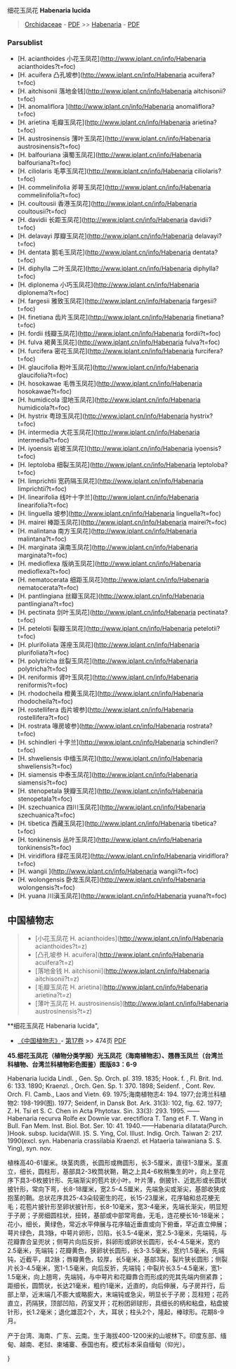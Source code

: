 细花玉凤花 **Habenaria lucida**

> [Orchidaceae](http://www.iplant.cn/info/Orchidaceae?t=foc) - [PDF](http://www.iplant.cn/foc/pdf/Orchidaceae.pdf) >> [Habenaria](http://www.iplant.cn/info/Habenaria?t=foc) - [PDF](http://www.iplant.cn/foc/pdf/Habenaria.pdf)

### Parsublist

* [H.  acianthoides  小花玉凤花](http://www.iplant.cn/info/Habenaria acianthoides?t=foc)
* [H.  acuifera  凸孔坡参](http://www.iplant.cn/info/Habenaria acuifera?t=foc)
* [H.  aitchisonii  落地金钱](http://www.iplant.cn/info/Habenaria aitchisonii?t=foc)
* [H.  anomaliflora  ](http://www.iplant.cn/info/Habenaria anomaliflora?t=foc)
* [H.  arietina  毛瓣玉凤花](http://www.iplant.cn/info/Habenaria arietina?t=foc)
* [H.  austrosinensis  薄叶玉凤花](http://www.iplant.cn/info/Habenaria austrosinensis?t=foc)
* [H.  balfouriana  滇蜀玉凤花](http://www.iplant.cn/info/Habenaria balfouriana?t=foc)
* [H.  ciliolaris  毛葶玉凤花](http://www.iplant.cn/info/Habenaria ciliolaris?t=foc)
* [H.  commelinifolia  斧萼玉凤花](http://www.iplant.cn/info/Habenaria commelinifolia?t=foc)
* [H.  coultousii  香港玉凤花](http://www.iplant.cn/info/Habenaria coultousii?t=foc)
* [H.  davidii  长距玉凤花](http://www.iplant.cn/info/Habenaria davidii?t=foc)
* [H.  delavayi  厚瓣玉凤花](http://www.iplant.cn/info/Habenaria delavayi?t=foc)
* [H.  dentata  鹅毛玉凤花](http://www.iplant.cn/info/Habenaria dentata?t=foc)
* [H.  diphylla  二叶玉凤花](http://www.iplant.cn/info/Habenaria diphylla?t=foc)
* [H.  diplonema  小巧玉凤花](http://www.iplant.cn/info/Habenaria diplonema?t=foc)
* [H.  fargesii  雅致玉凤花](http://www.iplant.cn/info/Habenaria fargesii?t=foc)
* [H.  finetiana  齿片玉凤花](http://www.iplant.cn/info/Habenaria finetiana?t=foc)
* [H.  fordii  线瓣玉凤花](http://www.iplant.cn/info/Habenaria fordii?t=foc)
* [H.  fulva  褐黄玉凤花](http://www.iplant.cn/info/Habenaria fulva?t=foc)
* [H.  furcifera  密花玉凤花](http://www.iplant.cn/info/Habenaria furcifera?t=foc)
* [H.  glaucifolia  粉叶玉凤花](http://www.iplant.cn/info/Habenaria glaucifolia?t=foc)
* [H.  hosokawae  毛唇玉凤花](http://www.iplant.cn/info/Habenaria hosokawae?t=foc)
* [H.  humidicola  湿地玉凤花](http://www.iplant.cn/info/Habenaria humidicola?t=foc)
* [H.  hystrix  粤琼玉凤花](http://www.iplant.cn/info/Habenaria hystrix?t=foc)
* [H.  intermedia  大花玉凤花](http://www.iplant.cn/info/Habenaria intermedia?t=foc)
* [H.  iyoensis  岩坡玉凤花](http://www.iplant.cn/info/Habenaria iyoensis?t=foc)
* [H.  leptoloba  细裂玉凤花](http://www.iplant.cn/info/Habenaria leptoloba?t=foc)
* [H.  limprichtii  宽药隔玉凤花](http://www.iplant.cn/info/Habenaria limprichtii?t=foc)
* [H.  linearifolia  线叶十字兰](http://www.iplant.cn/info/Habenaria linearifolia?t=foc)
* [H.  linguella  坡参](http://www.iplant.cn/info/Habenaria linguella?t=foc)
* [H.  mairei  棒距玉凤花](http://www.iplant.cn/info/Habenaria mairei?t=foc)
* [H.  malintana  南方玉凤花](http://www.iplant.cn/info/Habenaria malintana?t=foc)
* [H.  marginata  滇南玉凤花](http://www.iplant.cn/info/Habenaria marginata?t=foc)
* [H.  medioflexa  版纳玉凤花](http://www.iplant.cn/info/Habenaria medioflexa?t=foc)
* [H.  nematocerata  细距玉凤花](http://www.iplant.cn/info/Habenaria nematocerata?t=foc)
* [H.  pantlingiana  丝瓣玉凤花](http://www.iplant.cn/info/Habenaria pantlingiana?t=foc)
* [H.  pectinata  剑叶玉凤花](http://www.iplant.cn/info/Habenaria pectinata?t=foc)
* [H.  petelotii  裂瓣玉凤花](http://www.iplant.cn/info/Habenaria petelotii?t=foc)
* [H.  plurifoliata  莲座玉凤花](http://www.iplant.cn/info/Habenaria plurifoliata?t=foc)
* [H.  polytricha  丝裂玉凤花](http://www.iplant.cn/info/Habenaria polytricha?t=foc)
* [H.  reniformis  肾叶玉凤花](http://www.iplant.cn/info/Habenaria reniformis?t=foc)
* [H.  rhodocheila  橙黄玉凤花](http://www.iplant.cn/info/Habenaria rhodocheila?t=foc)
* [H.  rostellifera  齿片坡参](http://www.iplant.cn/info/Habenaria rostellifera?t=foc)
* [H.  rostrata  喙房坡参](http://www.iplant.cn/info/Habenaria rostrata?t=foc)
* [H.  schindleri  十字兰](http://www.iplant.cn/info/Habenaria schindleri?t=foc)
* [H.  shweliensis  中缅玉凤花](http://www.iplant.cn/info/Habenaria shweliensis?t=foc)
* [H.  siamensis  中泰玉凤花](http://www.iplant.cn/info/Habenaria siamensis?t=foc)
* [H.  stenopetala  狭瓣玉凤花](http://www.iplant.cn/info/Habenaria stenopetala?t=foc)
* [H.  szechuanica  四川玉凤花](http://www.iplant.cn/info/Habenaria szechuanica?t=foc)
* [H.  tibetica  西藏玉凤花](http://www.iplant.cn/info/Habenaria tibetica?t=foc)
* [H.  tonkinensis  丛叶玉凤花](http://www.iplant.cn/info/Habenaria tonkinensis?t=foc)
* [H.  viridiflora  绿花玉凤花](http://www.iplant.cn/info/Habenaria viridiflora?t=foc)
* [H.  wangii  ](http://www.iplant.cn/info/Habenaria wangii?t=foc)
* [H.  wolongensis  卧龙玉凤花](http://www.iplant.cn/info/Habenaria wolongensis?t=foc)
* [H.  yuana  川滇玉凤花](http://www.iplant.cn/info/Habenaria yuana?t=foc)


## 中国植物志

> * [小花玉凤花  H.  acianthoides](http://www.iplant.cn/info/Habenaria acianthoides?t=z)
> * [凸孔坡参  H.  acuifera](http://www.iplant.cn/info/Habenaria acuifera?t=z)
> * [落地金钱  H.  aitchisonii](http://www.iplant.cn/info/Habenaria aitchisonii?t=z)
> * [毛瓣玉凤花  H.  arietina](http://www.iplant.cn/info/Habenaria arietina?t=z)
> * [薄叶玉凤花  H.  austrosinensis](http://www.iplant.cn/info/Habenaria austrosinensis?t=z)


**细花玉凤花 Habenaria lucida",

* [《中国植物志》](http://www.iplant.cn/frps)- [第17卷](http://www.iplant.cn/frps/vol/17) >> 474页 [PDF](http://www.iplant.cn/frps/pdf/17/474.pdf)


**45.细花玉凤花（植物分类学报）光玉凤花（海南植物志）、翘唇玉凤兰（台湾兰科植物、台湾兰科植物彩色图鉴）图版83：6-9**

Habenaria lucida Lindl. , Gen. Sp. Orch. pl. 319. 1835; Hook. f. , Fl. Brit. Ind. 6: 133. 1890; Kraenzl. , Orch. Gen. Sp. 1: 370. 1898; Seidenf. , Cont. Rev. Orch. Fl. Camb., Laos and Vietn. 69. 1975;海南植物志4: 194. 1977;台湾兰科植物2: 198-199(图). 1977; Seidenf, in Dansk Bot. Ark. 31(3): 102, fig. 62. 1977; Z. H. Tsi et S. C. Chen in Acta Phytotax. Sin. 33(3): 293. 1995. ——Habenaria recurva Rolfe ex Downie var. erectiflora T. Tang et F. T. Wang in Bull. Fan Mem. Inst. Biol. Bot. Ser. 10: 41. 1940.——Habenaria dilatata(Purch. )Hook. subsp. lucida(Will. )S. S. Ying, Col. Illust. Indig. Orch. Taiwan 2: 217. 1990(excl. syn. Habenaria crassilabia Kraenzl. et Hataeria taiwaniana S. S. Ying), syn. nov.

植株高40-61厘米。块茎肉质，长圆形或椭圆形，长3-5厘米，直径1-3厘米。茎直立，细长，圆柱形，基部具2-3枚筒状鞘，鞘之上具4-6枚稍集生的叶，向上至花序下具3-6枚披针形、先端渐尖的苞片状小叶。叶片薄，倒披针、近匙形或长圆状披针形，常向下弯，长8-18厘米，宽2.5-4.5厘米，先端急尖或渐尖，基部收狭成抱茎的鞘。总状花序具25-43朵较密生的花，长15-23厘米，花序轴和总花梗无毛；花苞片披针形至卵状披针形，长8-10毫米，宽3-4毫米，先端长渐尖，明显短于子房；子房细圆柱状，扭转，基部或中部常弯曲，无毛，连花梗长16-18毫米；花小，细长，黄绿色，常近水平伸展与花序轴近垂直或向下俯垂，罕近直立伸展；萼片绿色，具3脉，中萼片卵形，凹陷，长3.5-4毫米，宽2.5-3毫米，先端钝，与花瓣靠合呈兜状；侧萼片向后反折，斜卵形或卵状长圆形，长4-4.5毫米，宽约2.5毫米，先端钝；花瓣黄色，狭卵状长圆形，长3-3.5毫米，宽约1.5毫米，先端钝，近截平，具2脉；唇瓣黄色，较厚，长5毫米，基部3裂，裂片狭长圆形；侧裂片长3-4.5毫米，宽1-1.5毫米，向后反折，先端钝；中裂片长3.5-4.5毫米，宽1-1.5毫米，向上翘弯，先端钝，与中萼片和花瓣靠合而形成的兜其先端内侧紧靠；距细长，圆筒状，长达21毫米，粗约1毫米，近直的，向后伸展，与子房并行，后部上举，近末端几不膨大或略膨大，末端钝或急尖，明显长于子房；蕊柱短；花药直立，药隔狭，顶部凹陷，药室叉开；花粉团卵球形，具细长的柄和粘盘，粘盘披针形，长1.2毫米；退化雄蕊2个，大，耳状；柱头2个，隆起，棒球形。花期8-9月。

产于台湾、海南、广东、云南。生于海拔400-1200米的山坡林下。印度东部、缅甸、越南、老挝、柬埔寨、泰国也有。模式标本采自缅甸（仰光）。

}